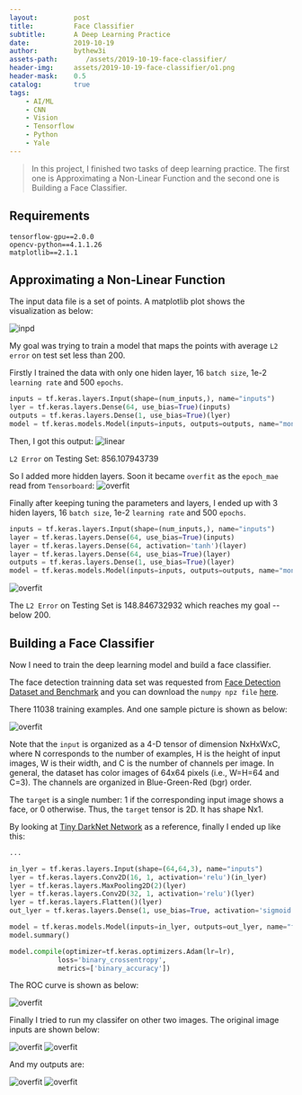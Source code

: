 ```yaml
---
layout:         post
title:          Face Classifier
subtitle:       A Deep Learning Practice
date:           2019-10-19
author:         bythew3i
assets-path:       /assets/2019-10-19-face-classifier/
header-img:     assets/2019-10-19-face-classifier/o1.png
header-mask:    0.5
catalog:        true
tags:
    - AI/ML
    - CNN
    - Vision
    - Tensorflow
    - Python
    - Yale
---
```


> In this project, I finished two tasks of deep learning practice. The first one is Approximating a Non-Linear Function and the second one is Building a Face Classifier.

## Requirements
```
tensorflow-gpu==2.0.0
opencv-python==4.1.1.26
matplotlib==2.1.1
```

## Approximating a Non-Linear Function

The input data file is a set of points. A matplotlib plot shows the visualization as below:

![inpd]({{page.assets-path}}inputd.png)


My goal was trying to train a model that maps the points with average `L2 error` on test set less than 200.

Firstly I trained the data with only one hiden layer, 16 `batch size`, 1e-2 `learning rate` and 500 `epochs`. 

```python
inputs = tf.keras.layers.Input(shape=(num_inputs,), name="inputs")
lyer = tf.keras.layers.Dense(64, use_bias=True)(inputs)
outputs = tf.keras.layers.Dense(1, use_bias=True)(lyer)
model = tf.keras.models.Model(inputs=inputs, outputs=outputs, name="monkey_model")
```

Then, I got this output:
![linear]({{page.assets-path}}l.png)

`L2 Error` on Testing Set: 856.107943739

So I added more hidden layers. Soon it became `overfit` as the `epoch_mae` read from `Tensorboard`:
![overfit]({{page.assets-path}}II-10.png)

Finally after keeping tuning the parameters and layers, I ended up with 3 hiden layers, 16 `batch size`, 1e-2 `learning rate` and 500 `epochs`.

```python
inputs = tf.keras.layers.Input(shape=(num_inputs,), name="inputs")
layer = tf.keras.layers.Dense(64, use_bias=True)(inputs)
layer = tf.keras.layers.Dense(64, activation='tanh')(layer)
layer = tf.keras.layers.Dense(64, use_bias=True)(layer)
outputs = tf.keras.layers.Dense(1, use_bias=True)(layer)
model = tf.keras.models.Model(inputs=inputs, outputs=outputs, name="monkey_model")
```
![overfit]({{page.assets-path}}II-9.png)

The `L2 Error` on Testing Set is 148.846732932 which reaches my goal -- below 200.


## Building a Face Classifier
Now I need to train the deep learning model and build a face classifier. 

The face detection trainning data set was requested from [Face Detection Dataset and Benchmark](http://vis-www.cs.umass.edu/fddb/) and you can download the `numpy npz file` [here](https://drive.google.com/file/d/1JIIalRu5WZQ01p-S6mBxzHV8ZMqAJcdH/view).


There 11038 training examples. And one sample picture is shown as below:

![overfit]({{page.assets-path}}sample.png)

Note that the `input` is organized as a 4-D tensor of dimension NxHxWxC, where N corresponds to the number of examples, H is the height of input images, W is their width, and C is the number of channels per image. In general, the dataset has color images of 64x64 pixels (i.e., W=H=64 and C=3). The channels are organized in Blue-Green-Red (bgr) order.

The `target` is a single number: 1 if the corresponding input image shows a face, or 0 otherwise. Thus, the `target` tensor is 2D. It has shape Nx1.

By looking at [Tiny DarkNet Network](https://pjreddie.com/darknet/tiny-darknet/) as a reference, finally I ended up like this:

```python
...

in_lyer = tf.keras.layers.Input(shape=(64,64,3), name="inputs")
lyer = tf.keras.layers.Conv2D(16, 1, activation='relu')(in_lyer)
lyer = tf.keras.layers.MaxPooling2D(2)(lyer)
lyer = tf.keras.layers.Conv2D(32, 1, activation='relu')(lyer)
lyer = tf.keras.layers.Flatten()(lyer)
out_lyer = tf.keras.layers.Dense(1, use_bias=True, activation='sigmoid')(lyer)

model = tf.keras.models.Model(inputs=in_lyer, outputs=out_lyer, name="face_model")
model.summary()

model.compile(optimizer=tf.keras.optimizers.Adam(lr=lr),
            loss='binary_crossentropy',
            metrics=['binary_accuracy'])
```

The ROC curve is shown as below:

![overfit]({{page.assets-path}}III-2.png)

Finally I tried to run my classifer on other two images. The original image inputs are shown below:

![overfit]({{page.assets-path}}i1.jpg)
![overfit]({{page.assets-path}}i2.jpg)

And my outputs are:

![overfit]({{page.assets-path}}o1.png)
![overfit]({{page.assets-path}}o2.png)